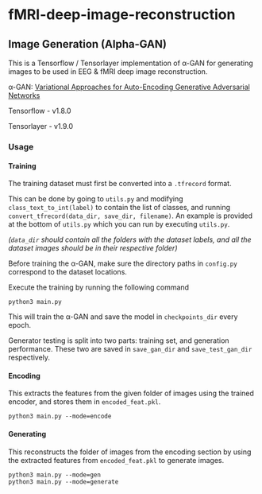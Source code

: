 # fMRI-deep-image-reconstruction
## Image Generation (Alpha-GAN)
This is a Tensorflow / Tensorlayer implementation of α-GAN for generating images to be used in EEG & fMRI deep image reconstruction.

α-GAN: [Variational Approaches for Auto-Encoding Generative Adversarial Networks](https://arxiv.org/abs/1706.04987)

Tensorflow - v1.8.0

Tensorlayer - v1.9.0

### Usage
#### Training
The training dataset must first be converted into a `.tfrecord` format.  

This can be done by going to `utils.py` and modifying `class_text_to_int(label)` to contain the list of classes, and running `convert_tfrecord(data_dir, save_dir, filename)`.  An example is provided at the bottom of `utils.py` which you can run by executing `utils.py`.

*(`data_dir` should contain all the folders with the dataset labels, and all the dataset images should be in their respective folder)*

Before training the α-GAN, make sure the directory paths in `config.py` correspond to the dataset locations.

Execute the training by running the following command
```
python3 main.py
```
This will train the α-GAN and save the model in `checkpoints_dir` every epoch.

Generator testing is split into two parts: training set, and generation performance.  These two are saved in `save_gan_dir` and `save_test_gan_dir` respectively.

#### Encoding
This extracts the features from the given folder of images using the trained encoder, and stores them in `encoded_feat.pkl`.

```
python3 main.py --mode=encode
```

#### Generating
This reconstructs the folder of images from the encoding section by using the extracted features from `encoded_feat.pkl` to generate images.

```
python3 main.py --mode=gen
python3 main.py --mode=generate
```

